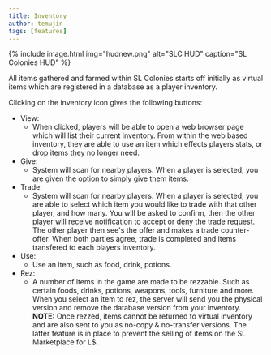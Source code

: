 ```yaml
---
title: Inventory
author: temujin
tags: [features]
---
```

{% include image.html img="hudnew.png" alt="SLC HUD" caption="SL Colonies HUD" %}

All items gathered and farmed within SL Colonies starts off initially as virtual items which are registered in a database as a player inventory. 

Clicking on the inventory icon gives the following buttons:

- View:
	- When clicked, players will be able to open a web browser page which will list their current inventory. From within the web based inventory, they are able to use an item which effects players stats, or drop items they no longer need.
- Give:
	- System will scan for nearby players. When a player is selected, you are given the option to simply give them items.
- Trade:
	- System will scan for nearby players. When a player is selected, you are able to select which item you would like to trade with that other player, and how many. You will be asked to confirm, then the other player will receive notification to accept or deny the trade request. The other player then see's the offer and makes a trade counter-offer. When both parties agree, trade is completed and items transfered to each players inventory.
- Use:
	- Use an item, such as food, drink, potions. 
- Rez:
	- A number of items in the game are made to be rezzable. Such as certain foods, drinks, potions, weapons, tools, furniture and more. When you select an item to rez, the server will send you the physical version and remove the database version from your inventory. **NOTE:** Once rezzed, items cannot be returned to virtual inventory and are also sent to you as no-copy & no-transfer versions. The latter feature is in place to prevent the selling of items on the SL Marketplace for L$.
